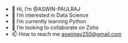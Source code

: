 - 👋 Hi, I’m @ASWIN-PAULRAJ
- 👀 I’m interested in Data Science
- 🌱 I’m currently learning Python
- 💞️ I’m looking to collaborate on Zoho
- 📫 How to reach me aswinjay250@gmail.com

<!---
ASWIN-PAULRAJ/ASWIN-PAULRAJ is a ✨ special ✨ repository because its `README.md` (this file) appears on your GitHub profile.
You can click the Preview link to take a look at your changes.
--->
